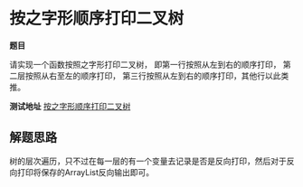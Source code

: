 # 按之字形顺序打印二叉树

**题目**

请实现一个函数按照之字形打印二叉树，
即第一行按照从左到右的顺序打印，
第二层按照从右至左的顺序打印，
第三行按照从左到右的顺序打印，其他行以此类推。

**测试地址**
[按之字形顺序打印二叉树](https://www.nowcoder.com/practice/91b69814117f4e8097390d107d2efbe0?tpId=13&tqId=11212&rp=3&ru=/ta/coding-interviews&qru=/ta/coding-interviews/question-ranking)

## 解题思路

树的层次遍历，只不过在每一层的有一个变量去记录是否是反向打印，然后对于反向打印将保存的ArrayList反向输出即可。

